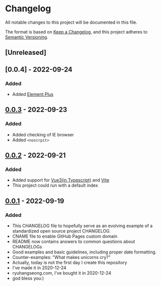 # Changelog
All notable changes to this project will be documented in this file.

The format is based on [Keep a Changelog](https://keepachangelog.com/en/1.0.0/),
and this project adheres to [Semantic Versioning](https://semver.org/spec/v2.0.0.html).

## [Unreleased]

## [0.0.4] - 2022-09-24
### Added
- Added [Element Plus](https://element-plus.org/zh-CN/)

## [0.0.3] - 2022-09-23
### Added
- Added checking of IE browser
- Added `<noscrpit>`

## [0.0.2] - 2022-09-21
### Added
- Added support for [Vue3(in Typescript)](https://vuejs.org/) and [Vite](https://vitejs.cn/)
- This project could run with a default index

## [0.0.1] - 2022-09-19
### Added
- This CHANGELOG file to hopefully serve as an evolving example of a
  standardized open source project CHANGELOG.
- CNAME file to enable GitHub Pages custom domain
- README now contains answers to common questions about CHANGELOGs
- Good examples and basic guidelines, including proper date formatting.
- Counter-examples: "What makes unicorns cry?"
- Actually, today is not the first day I create this repository
- I've made it in 2020-12-24
- ryuhangseong.com, I've bought it in 2020-12-24
- god bless you:)

[0.0.3]: https://github.com/ryuhangseong/vue3-blog
[0.0.2]: https://github.com/ryuhangseong/vue3-blog
[0.0.1]: https://github.com/ryuhangseong/vue3-blog